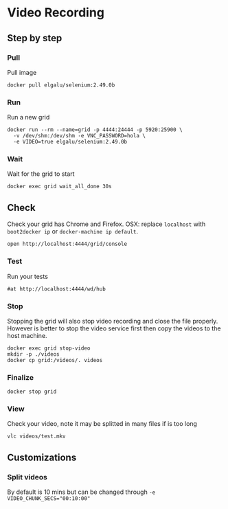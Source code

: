 # Video Recording

## Step by step

### Pull
Pull image

    docker pull elgalu/selenium:2.49.0b

### Run
Run a new grid

    docker run --rm --name=grid -p 4444:24444 -p 5920:25900 \
      -v /dev/shm:/dev/shm -e VNC_PASSWORD=hola \
      -e VIDEO=true elgalu/selenium:2.49.0b

### Wait
Wait for the grid to start

    docker exec grid wait_all_done 30s

## Check
Check your grid has Chrome and Firefox.
OSX: replace `localhost` with `boot2docker ip` or `docker-machine ip default`.

    open http://localhost:4444/grid/console

### Test
Run your tests

    #at http://localhost:4444/wd/hub

### Stop
Stopping the grid will also stop video recording and close the file properly.
However is better to stop the video service first then copy the videos to the host machine.

    docker exec grid stop-video
    mkdir -p ./videos
    docker cp grid:/videos/. videos

### Finalize
    docker stop grid

### View
Check your video, note it may be splitted in many files if is too long

    vlc videos/test.mkv

## Customizations

### Split videos
By default is 10 mins but can be changed through `-e VIDEO_CHUNK_SECS="00:10:00"`
